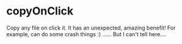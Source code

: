 # copyOnClick
Copy any file on click it. It has an unexpected, amazing benefit! For example, can do some crash things :)
......
But I can't tell here....
